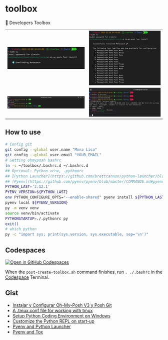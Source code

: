 # toolbox

🧩 Developers Toolbox

|   |   |
|---|---|
| ![Downloading Monospace](docs/images/ohmyposh-font-monospace.png) | ![Monospace installed](docs/images/ohmyposh-font-monospace-install.png) |
| ![Monospace GitHub](docs/images/ohmyposh-theme-monospace-github.png)  | ![Pythonrc Rich](docs/images/ohmyposh-pythonrc-rich.png)  |

## How to use

```bash
# Config git
git config --global user.name "Mona Lisa"
git config --global user.email "YOUR_EMAIL"
# Setting ohmyposh bashrc
ln -s ~/toolbox/.bashrc.d ~/.bashrc.d
## Opcional: Python venv, .pythonrc
## [Python Launcher](https://github.com/brettcannon/python-launcher/blob/main/docs/install.md#installation)
## [Pyenv](https://github.com/pyenv/pyenv/blob/master/COMMANDS.md#pyenv-install)
PYTHON_LAST='3.12.1'
PYENV_VERSION=${PYTHON_LAST}
env PYTHON_CONFIGURE_OPTS="--enable-shared" pyenv install ${PYTHON_LAST}
pyenv local ${PYENV_VERSION}
py -m venv venv
source venv/bin/activate
PYTHONSTARTUP=./.pythonrc py
exit()
# which python
py -c "import sys; print(sys.version, sys.executable, sep='\n')"
```

## Codespaces

[![Open in GitHub Codespaces](https://github.com/codespaces/badge.svg)](https://codespaces.new/oleksis/toolbox)

When the `post-create-toolbox.sh` command finishes, run `. ./.bashrc` in the [Codespace](https://github.com/features/codespaces/) Terminal.

## Gist

- [Instalar y Configurar Oh-My-Posh V3 y Posh Git](https://gist.github.com/oleksis/8a4f79f23dc9514e87fa252fefcee327#file-oh-my-posh_posh-git-md)
- [A .tmux.conf file for working with tmux ](https://gist.github.com/oleksis/d791880ec04180e2dc89dedb171e706b)
- [Setup Python Coding Environment on Windows](https://gist.github.com/oleksis/ae145fade455aae58c47e0295d2cf38d#file-bashrc)
- [Customize the Python REPL on start-up](https://gist.github.com/oleksis/d1cc378d3f8fae62f15627e3bc57de7f#pythonrc-file)
- [Pyenv and Python Launcher](https://gist.github.com/oleksis/7cab1772862df71f73ce22b7515f6af3#pyenv)
- [Pyenv and Tox](https://gist.github.com/oleksis/87b5726e73e62f3e5c8cfb585d7fe4e9#how-to-configure-tox-and-pyenv)

